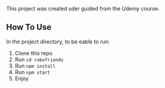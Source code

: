 This project was created uder guided from the Udemy course.

## How To Use

In the project directory, to be eable to run:
1. Clone this repo
2. Run `cd robofriends`
3. Run `npm install`
4. Run `npm start`
5. Enjoy


